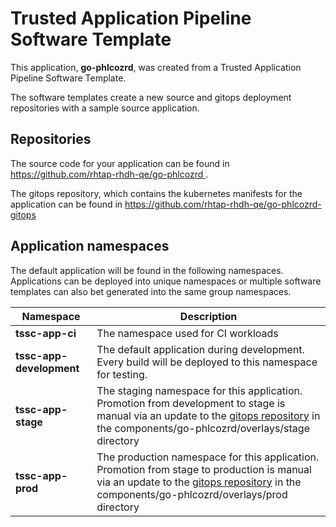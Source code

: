 # Trusted Application Pipeline Software Template

This application, **go-phlcozrd**, was created from a Trusted Application Pipeline Software Template.

The software templates create a new source and gitops deployment repositories with a sample source application. 

## Repositories

The source code for your application can be found in [https://github.com/rhtap-rhdh-qe/go-phlcozrd ](https://github.com/rhtap-rhdh-qe/go-phlcozrd ).
 
The gitops repository, which contains the kubernetes manifests for the application can be found in 
[https://github.com/rhtap-rhdh-qe/go-phlcozrd-gitops ](https://github.com/rhtap-rhdh-qe/go-phlcozrd-gitops ) 

## Application namespaces 

The default application will be found in the following namespaces. Applications can be deployed into unique namespaces or multiple software templates can also bet generated into the same group namespaces.  

|  Namespace   |  Description   |  
| -------- | -------- |
| **tssc-app-ci** | The namespace used for CI workloads |
| **tssc-app-development** | The default application during development. Every build will be deployed to this namespace for testing. |
| **tssc-app-stage** | The staging namespace for this application. Promotion from development to stage is manual via an update to the [gitops repository](https://github.com/rhtap-rhdh-qe/go-phlcozrd-gitops ) in the components/go-phlcozrd/overlays/stage directory |
| **tssc-app-prod** | The production namespace for this application. Promotion from stage to production is manual via an update to the [gitops repository](https://github.com/rhtap-rhdh-qe/go-phlcozrd-gitops ) in the components/go-phlcozrd/overlays/prod directory |